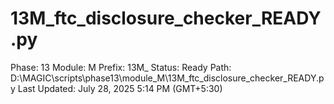 # 13M_ftc_disclosure_checker_READY.py

Phase: 13
Module: M
Prefix: 13M_
Status: Ready
Path: D:\MAGIC\scripts\phase13\module_M\13M_ftc_disclosure_checker_READY.py
Last Updated: July 28, 2025 5:14 PM (GMT+5:30)